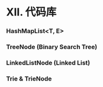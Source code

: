 # XII. 代码库

### HashMapList<T, E> 

### TreeNode (Binary Search Tree)

### LinkedListNode (Linked List)

### Trie & TrieNode

